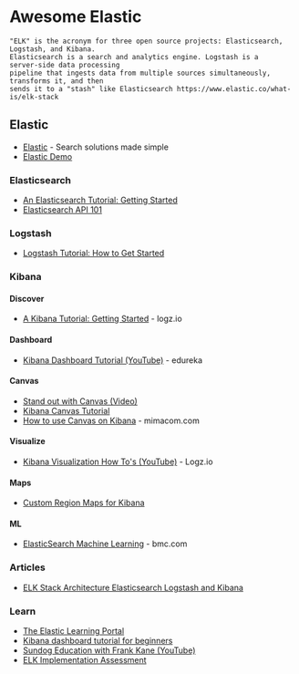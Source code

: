 # Awesome Elastic

```
"ELK" is the acronym for three open source projects: Elasticsearch, Logstash, and Kibana. 
Elasticsearch is a search and analytics engine. Logstash is a server‑side data processing 
pipeline that ingests data from multiple sources simultaneously, transforms it, and then 
sends it to a "stash" like Elasticsearch https://www.elastic.co/what-is/elk-stack
```


## Elastic
* [Elastic](https://www.elastic.co/) - Search solutions made simple
* [Elastic Demo](https://demo.elastic.co)

### Elasticsearch
* [An Elasticsearch Tutorial: Getting Started](https://logz.io/blog/elasticsearch-tutorial/)
* [Elasticsearch API 101](https://logz.io/blog/elasticsearch-api/)

### Logstash
* [Logstash Tutorial: How to Get Started](https://logz.io/blog/logstash-tutorial/)


### Kibana

#### Discover
* [A Kibana Tutorial: Getting Started](https://logz.io/blog/kibana-tutorial/) - logz.io

#### Dashboard
* [Kibana Dashboard Tutorial (YouTube)](https://www.youtube.com/watch?v=gQ1c1uILyKI) - edureka

#### Canvas
* [Stand out with Canvas (Video)](https://www.youtube.com/watch?v=ZqvF_5-1xjQ)
* [Kibana Canvas Tutorial](https://www.youtube.com/watch?v=uV97aUjs50A)
* [How to use Canvas on Kibana](https://blog.mimacom.com/canvas-on-kibana/) - mimacom.com

#### Visualize
* [Kibana Visualization How To's (YouTube)](https://www.youtube.com/watch?v=0E0P8kvnKqY&list=PLBrlta4ARpCjk4APmfrB6oBAsuLCy1Pkq) - Logz.io

#### Maps
* [Custom Region Maps for Kibana](https://blog.mimacom.com/custom-region-map/)

#### ML
* [ElasticSearch Machine Learning](https://www.bmc.com/blogs/elasticsearch-machine-learning/) - bmc.com

### Articles
* [ELK Stack Architecture Elasticsearch Logstash and Kibana](https://sysadminxpert.com/elk-stack-architecture-elasticsearch-logstash-and-kibana/)

### Learn
* [The Elastic Learning Portal](https://learn.elastic.co/)
* [Kibana dashboard tutorial for beginners](https://www.ionos.com/digitalguide/online-marketing/web-analytics/kibana-tutorial/)
* [Sundog Education with Frank Kane (YouTube)](https://www.youtube.com/watch?v=WhXOdGhfE6o&list=PLBtyBPTlyC7sPQDrYOEcQC3d1txIwF299)
* [ELK Implementation Assessment](https://logz.io/elk-assessment/)
